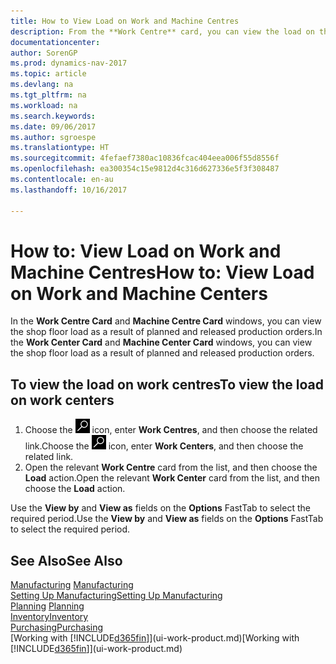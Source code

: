 ```yaml
---
title: How to View Load on Work and Machine Centres
description: From the **Work Centre** card, you can view the load on the work centres as a result of released production orders.
documentationcenter: 
author: SorenGP
ms.prod: dynamics-nav-2017
ms.topic: article
ms.devlang: na
ms.tgt_pltfrm: na
ms.workload: na
ms.search.keywords: 
ms.date: 09/06/2017
ms.author: sgroespe
ms.translationtype: HT
ms.sourcegitcommit: 4fefaef7380ac10836fcac404eea006f55d8556f
ms.openlocfilehash: ea300354c15e9812d4c316d627336e5f3f308487
ms.contentlocale: en-au
ms.lasthandoff: 10/16/2017

---
```

# <a name="how-to-view-load-on-work-and-machine-centers"></a><span data-ttu-id="14356-103">How to: View Load on Work and Machine Centres</span><span class="sxs-lookup"><span data-stu-id="14356-103">How to: View Load on Work and Machine Centers</span></span>
<span data-ttu-id="14356-104">In the **Work Centre Card** and **Machine Centre Card** windows, you can view the shop floor load as a result of planned and released production orders.</span><span class="sxs-lookup"><span data-stu-id="14356-104">In the **Work Center Card** and **Machine Center Card** windows, you can view the shop floor load as a result of planned and released production orders.</span></span>    

## <a name="to-view-the-load-on-work-centers"></a><span data-ttu-id="14356-105">To view the load on work centres</span><span class="sxs-lookup"><span data-stu-id="14356-105">To view the load on work centers</span></span>  
1.  <span data-ttu-id="14356-106">Choose the ![Search for Page or Report](media/ui-search/search_small.png "Search for Page or Report icon") icon, enter **Work Centres**, and then choose the related link.</span><span class="sxs-lookup"><span data-stu-id="14356-106">Choose the ![Search for Page or Report](media/ui-search/search_small.png "Search for Page or Report icon") icon, enter **Work Centers**, and then choose the related link.</span></span>  
2.  <span data-ttu-id="14356-107">Open the relevant **Work Centre** card from the list, and then choose the **Load** action.</span><span class="sxs-lookup"><span data-stu-id="14356-107">Open the relevant **Work Center** card from the list, and then choose the **Load** action.</span></span>  

<span data-ttu-id="14356-108">Use the **View by** and **View as** fields on the **Options** FastTab to select the required period.</span><span class="sxs-lookup"><span data-stu-id="14356-108">Use the **View by** and **View as** fields on the **Options** FastTab to select the required period.</span></span>  

## <a name="see-also"></a><span data-ttu-id="14356-109">See Also</span><span class="sxs-lookup"><span data-stu-id="14356-109">See Also</span></span>  
<span data-ttu-id="14356-110">[Manufacturing](production-manage-manufacturing.md)  </span><span class="sxs-lookup"><span data-stu-id="14356-110">[Manufacturing](production-manage-manufacturing.md)  </span></span>  
[<span data-ttu-id="14356-111">Setting Up Manufacturing</span><span class="sxs-lookup"><span data-stu-id="14356-111">Setting Up Manufacturing</span></span>](production-configure-production-processes.md)  
<span data-ttu-id="14356-112">[Planning](production-planning.md)    </span><span class="sxs-lookup"><span data-stu-id="14356-112">[Planning](production-planning.md)    </span></span>  
[<span data-ttu-id="14356-113">Inventory</span><span class="sxs-lookup"><span data-stu-id="14356-113">Inventory</span></span>](inventory-manage-inventory.md)  
[<span data-ttu-id="14356-114">Purchasing</span><span class="sxs-lookup"><span data-stu-id="14356-114">Purchasing</span></span>](purchasing-manage-purchasing.md)  
<span data-ttu-id="14356-115">[Working with [!INCLUDE[d365fin](includes/d365fin_md.md)]](ui-work-product.md)</span><span class="sxs-lookup"><span data-stu-id="14356-115">[Working with [!INCLUDE[d365fin](includes/d365fin_md.md)]](ui-work-product.md)</span></span>

